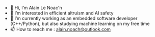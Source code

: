 - 👋 Hi, I’m Alain Le Noac'h
- 👀 I’m interested in efficient altruism and AI safety
- 🌱 I’m currently working as an embedded software developer (C++/Python), but also studying machine learning on my free time
- 📫 How to reach me : alain.noach@outlook.com

<!---
glerzing/glerzing is a ✨ special ✨ repository because its `README.md` (this file) appears on your GitHub profile.
You can click the Preview link to take a look at your changes.
--->
